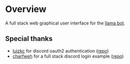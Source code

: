 # Overview

A full stack web graphical user interface for the [llama bot](https://github.com/llama-bot/llama-bot).

## Special thanks

- [luizkc](https://github.com/luizkc) for discord oauth2 authentication ([repo](https://github.com/luizkc/firebase-discord-oauth2-example))
- [charfweh](https://github.com/charfweh) for a full stack discord login example ([repo](https://github.com/charfweh/Discord-Oauth-Mern))
